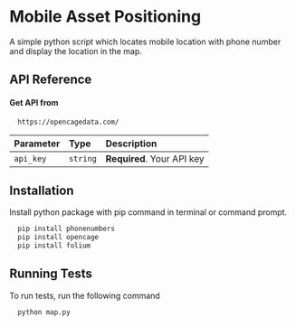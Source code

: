 # Mobile Asset Positioning
A simple python script which locates mobile location with phone number and display the location in the map.
 

## API Reference

#### Get API from

```http
  https://opencagedata.com/
```

| Parameter | Type     | Description                |
| :-------- | :------- | :------------------------- |
| `api_key` | `string` | **Required**. Your API key |




## Installation

Install python package with pip command in terminal or command prompt.

```bash
  pip install phonenumbers
  pip install opencage
  pip install folium
```
    
## Running Tests

To run tests, run the following command

```bash
  python map.py
```


